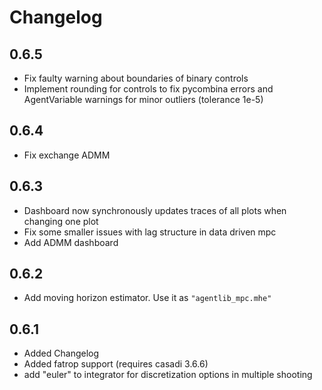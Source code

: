 # Changelog

## 0.6.5
- Fix faulty warning about boundaries of binary controls
- Implement rounding for controls to fix pycombina errors and AgentVariable warnings for minor outliers (tolerance 1e-5)

## 0.6.4
- Fix exchange ADMM

## 0.6.3
- Dashboard now synchronously updates traces of all plots when changing one plot
- Fix some smaller issues with lag structure in data driven mpc
- Add ADMM dashboard


## 0.6.2
- Add moving horizon estimator. Use it as ``"agentlib_mpc.mhe"``


## 0.6.1

- Added Changelog
- Added fatrop support (requires casadi 3.6.6)
- add "euler" to integrator for discretization options in multiple shooting
